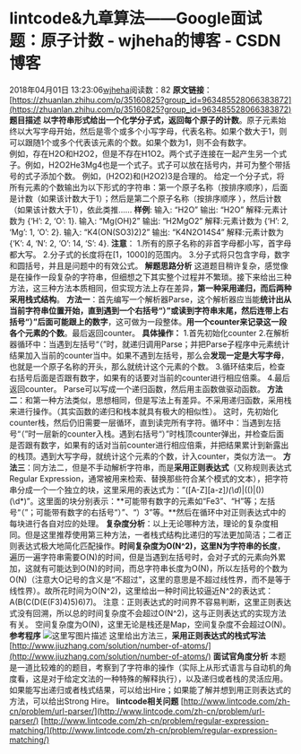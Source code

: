 # lintcode&九章算法——Google面试题：原子计数 - wjheha的博客 - CSDN博客
2018年04月01日 13:23:06[wjheha](https://me.csdn.net/wjheha)阅读数：82
**原文链接**：[https://zhuanlan.zhihu.com/p/35160825?group_id=963485528066383872](https://zhuanlan.zhihu.com/p/35160825?group_id=963485528066383872)
**题目描述**
**以字符串形式给出一个化学分子式，返回每个原子的计数**。原子元素始终以大写字母开始，然后是零个或多个小写字母，代表名称。如果个数大于1，则可以跟随1个或多个代表该元素的个数。如果个数为1，则不会有数字。  
例如，存在H2O和H2O2，但是不存在H1O2。两个式子连接在一起产生另一个式子。例如，H2O2He3Mg4也是一个式子。式子可以放在括号内，并可为整个带括号的式子添加个数。 例如，(H2O2)和(H2O2)3是合理的。
给定一个分子式，将所有元素的个数输出为以下形式的字符串：第一个原子名称（按排序顺序），后面是计数（如果该计数大于1）；然后是第二个原子名称（按排序顺序 ），然后计数（如果该计数大于1），依此类推……
**样例**:
输入: “H2O” 
输出: “H2O”
解释:元素计数为 {‘H’: 2, ‘O’: 1}.
输入: “Mg(OH)2”
输出: “H2MgO2”
解释:元素计数为 {‘H’: 2, ‘Mg’: 1, ‘O’: 2}.
输入: “K4(ON(SO3)2)2”
输出: “K4N2O14S4”
解释:元素计数为 {‘K’: 4, ‘N’: 2, ‘O’: 14, ‘S’: 4}.
**注意**：
1.所有的原子名称的非首字母都小写，首字母都大写。
2.分子式的长度将在[1，1000]的范围内。
3.分子式将只包含字母，数字和圆括号，并且是问题中的有效公式。
**解题思路分析**
这道题目稍许复杂，感觉像是在操作一段复杂的字符串，但细想之下其实整个过程并不繁琐。接下来给出三种方法，这三种方法本质相同，但实现方法上存在差异，**第一种采用递归，而后两种采用栈式结构**。
**方法一**：首先编写一个解析器Parse，这个解析器应当能**统计出从当前字符串位置开始，直到遇到一个右括号“）”或读到字符串末尾，然后连带上右括号“）”后面可能跟上的数字**，这可做为一段整体。**用一个counter来记录这一段各个元素的个数**。最后返回counter。
**具体操作：**
1.首先初始化counter
2.在解析器循环中：当遇到左括号“（”时，就递归调用Parse；并把Parse子程序中元素统计结果加入当前的counter当中。如果不遇到左括号，那么会**发现一定是大写字母**，也就是一个原子名称的开头，那么就统计这个元素的个数。
3.循环结束后，检查右括号后面是否跟有数字，如果有的话要对当前的counter进行相应倍乘。
4.最后返回counter。
Parse可以写成一个递归函数，然后用主函数做驱动函数。
**方法二**：和第一种方法类似，思想相同，但是写法上有差异。不采用递归函数，采用栈来进行操作。（其实函数的递归和栈本就具有极大的相似性）。
这时，先初始化counter栈，然后仍旧需要一层循环，直到读完所有字符。循环中：当遇到左括号“（”时一层新的counter入栈。遇到右括号“）”时栈顶counter弹出，并检查后面是否跟有数字，如果有的话对当前counter进行相应倍乘，并把结果累计到新露出的栈顶。遇到大写字母，就统计这个元素的个数，计入counter，类似方法一。
**方法三**：同方法二，但是不手动解析字符串，而是**采用正则表达式**（又称规则表达式Regular Expression，通常被用来检索、替换那些符合某个模式的文本），把字符串分成一个一个独立的块，这里采用的表达式为：”([A-Z][a-z]*)(\d*)|(()|())(\d*)”。这里面的块分别表示：**可能带有数字的元素如“Fe3”、“H”等；左括号“（”；可能带有数字的右括号“）”、“）3”等。**然后在循环中对正则表达式中的每块进行各自对应的处理。
**复杂度分析**：以上无论哪种方法，理论的复杂度相同。但是这里推荐使用第三种方法，一者栈式结构比递归的写法更加简洁；二者正则表达式极大地简化匹配操作。**时间复杂度为O(N^2)，这里N为字符串的长度**，遍历一遍字符串需要O(N)的时间，但是当遇到左括号时，会对子式的元素向外累加，这就有可能达到O(N)的时间，而总字符串长度为O(N)，所以左括号的个数为O(N)（注意大O记号的含义是“不超过”，这里的意思是不超过线性界，而不是等于线性界）。故所花时间为O(N^2)，这里给出一种时间比较逼近N^2的表达式：A(B(C(D(E(F3)4)5)6)7)。
注意：正则表达式的时间界不容易判断，这里正则表达式没有回溯，所以总的时间复杂度不会超过O(N^2)，这与正则表达式的实现方法有关。
空间复杂度为O(N)，这里无论是栈还是Map，空间复杂度不会超过O(N)。
**参考程序**
![这里写图片描述](https://img-blog.csdn.net/20180401132110466?watermark/2/text/aHR0cHM6Ly9ibG9nLmNzZG4ubmV0L3dqaGVoYQ==/font/5a6L5L2T/fontsize/400/fill/I0JBQkFCMA==/dissolve/70)
这里给出方法三，**采用正则表达式的栈式写法**
[http://www.jiuzhang.com/solution/number-of-atoms/](http://www.jiuzhang.com/solution/number-of-atoms/)
**面试官角度分析**
本题是一道比较难的的题目，考察到了字符串的操作（实际上从形式语言与自动机的角度看，这是对于给定文法的一种特殊的解释执行），以及递归或者栈的灵活应用。如果能写出递归或者栈式结果，可以给出Hire；如果能了解并想到用正则表达式的方法，可以给出Strong Hire。
**lintcode相关问题**
[http://www.lintcode.com/zh-cn/problem/url-parser/](http://www.lintcode.com/zh-cn/problem/url-parser/)
[http://www.lintcode.com/zh-cn/problem/regular-expression-matching/](http://www.lintcode.com/zh-cn/problem/regular-expression-matching/)
